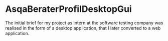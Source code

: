 # AsqaBeraterProfilDesktopGui
The initial brief for my project as intern at the software testing company was realised in the form of a desktop application, that I later converted to a web application.

